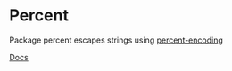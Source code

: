 # Percent

Package percent escapes strings using
[percent-encoding](https://en.wikipedia.org/wiki/Percent-encoding)

[Docs](https://pkg.go.dev/github.com/mtibben/percent?tab=doc)
